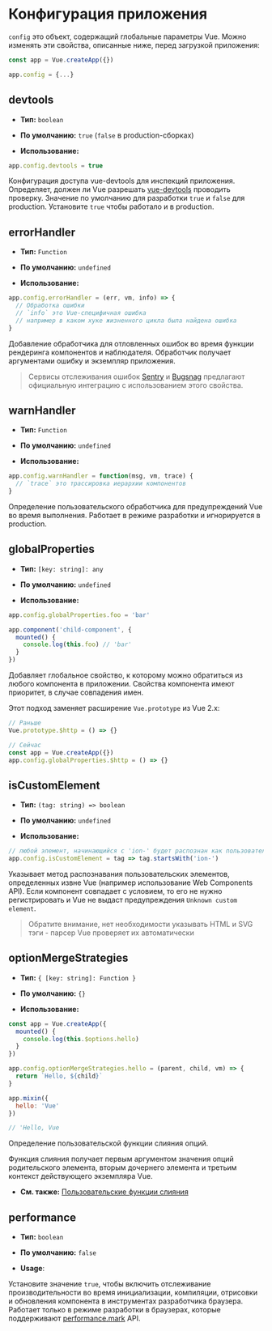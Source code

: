# Конфигурация приложения

`config` это объект, содержащий глобальные параметры Vue. Можно изменять эти свойства, описанные ниже, перед загрузкой приложения:

```js
const app = Vue.createApp({})

app.config = {...}
```

## devtools

- **Тип:** `boolean`

- **По умолчанию:** `true` (`false` в production-сборках)

- **Использование:**

```js
app.config.devtools = true
```

Конфигурация доступа vue-devtools для инспекций приложения. Определяет, должен ли Vue разрешать [vue-devtools](https://github.com/vuejs/vue-devtools) проводить проверку. Значение по умолчанию для разработки `true` и `false` для production. Установите `true` чтобы работало и в production.

## errorHandler

- **Тип:** `Function`

- **По умолчанию:** `undefined`

- **Использование:**

```js
app.config.errorHandler = (err, vm, info) => {
  // Обработка ошибки
  // `info` это Vue-специфичная ошибка
  // например в каком хуке жизненного цикла была найдена ошибка
}
```

Добавление обработчика для отловленных ошибок во время функции рендеринга компонентов и наблюдателя. Обработчик получает аргументами ошибку и экземпляр приложения.

> Сервисы отслеживания ошибок [Sentry](https://sentry.io/for/vue/) и [Bugsnag](https://docs.bugsnag.com/platforms/browsers/vue/) предлагают официальную интеграцию с использованием этого свойства.

## warnHandler

- **Тип:** `Function`

- **По умолчанию:** `undefined`

- **Использование:**

```js
app.config.warnHandler = function(msg, vm, trace) {
  // `trace` это трассировка иерархии компонентов
}
```

Определение пользовательского обработчика для предупреждений Vue во время выполнения. Работает в режиме разработки и игнорируется в production.

## globalProperties

- **Тип:** `[key: string]: any`

- **По умолчанию:** `undefined`

- **Использование:**

```js
app.config.globalProperties.foo = 'bar'

app.component('child-component', {
  mounted() {
    console.log(this.foo) // 'bar'
  }
})
```

Добавляет глобальное свойство, к которому можно обратиться из любого компонента в приложении.
Свойства компонента имеют приоритет, в случае совпадения имен.

Этот подход заменяет расширение `Vue.prototype` из Vue 2.x:

```js
// Раньше
Vue.prototype.$http = () => {}

// Сейчас
const app = Vue.createApp({})
app.config.globalProperties.$http = () => {}
```

## isCustomElement

- **Тип:** `(tag: string) => boolean`

- **По умолчанию:** `undefined`

- **Использование:**

```js
// любой элемент, начинающийся с 'ion-' будет распознан как пользовательский
app.config.isCustomElement = tag => tag.startsWith('ion-')
```

Указывает метод распознавания пользовательских элементов, определенных извне Vue (например использование Web Components API). Если компонент совпадает с условием, то его не нужно регистрировать и Vue не выдаст предупреждения `Unknown custom element`.

> Обратите внимание, нет необходимости указывать HTML и SVG тэги - парсер Vue проверяет их автоматически

## optionMergeStrategies

- **Тип:** `{ [key: string]: Function }`

- **По умолчанию:** `{}`

- **Использование:**

```js
const app = Vue.createApp({
  mounted() {
    console.log(this.$options.hello)
  }
})

app.config.optionMergeStrategies.hello = (parent, child, vm) => {
  return `Hello, ${child}`
}

app.mixin({
  hello: 'Vue'
})

// 'Hello, Vue
```

Определение пользовательской функции слияния опций.

Функция слияния получает первым аргументом значения опций родительского элемента, вторым дочернего элемента
и третьим контекст действующего экземпляра Vue.

- **См. также:** [Пользовательские функции слияния](../guide/mixins.md#custom-option-merge-strategies)

## performance

- **Тип:** `boolean`

- **По умолчанию:** `false`

- **Usage**:

Установите значение `true`, чтобы включить отслеживание производительности во время инициализации, компиляции, отрисовки и обновления компонента в инструментах разработчика браузера. Работает только в режиме разработки в браузерах, которые поддерживают [performance.mark](https://developer.mozilla.org/en-US/docs/Web/API/Performance/mark) API.
